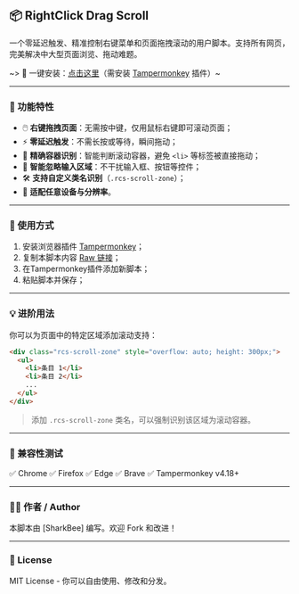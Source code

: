 ## 📦 RightClick Drag Scroll

一个零延迟触发、精准控制右键菜单和页面拖拽滚动的用户脚本。支持所有网页，完美解决中大型页面浏览、拖动难题。

~> 🚀 一键安装：[点击这里](https://www.tampermonkey.net/script_installation.php#url=https://raw.githubusercontent.com/SharkBee80/RightClick-Drag-Scroll/refs/heads/main/RightClick-Drag-Scroll.js)（需安装 [Tampermonkey](https://www.tampermonkey.net/) 插件）~

---

### 🧩 功能特性

* 🖱️ **右键拖拽页面**：无需按中键，仅用鼠标右键即可滚动页面；
* ⚡ **零延迟触发**：不需长按或等待，瞬间拖动；
* 🎯 **精确容器识别**：智能判断滚动容器，避免 `<li>` 等标签被直接拖动；
* 🧠 **智能忽略输入区域**：不干扰输入框、按钮等控件；
* 🛠️ **支持自定义类名识别**（`.rcs-scroll-zone`）；
* 📱 **适配任意设备与分辨率**。

---

### 🔧 使用方式

1. 安装浏览器插件 [Tampermonkey](https://www.tampermonkey.net/)；
2. 复制本脚本内容 [Raw 链接](https://raw.githubusercontent.com/SharkBee80/RightClick-Drag-Scroll/refs/heads/main/RightClick-Drag-Scroll.js)；
3. 在Tampermonkey插件添加新脚本；
4. 粘贴脚本并保存；

---

### 💡 进阶用法

你可以为页面中的特定区域添加滚动支持：

```html
<div class="rcs-scroll-zone" style="overflow: auto; height: 300px;">
  <ul>
    <li>条目 1</li>
    <li>条目 2</li>
    ...
  </ul>
</div>
```

> 添加 `.rcs-scroll-zone` 类名，可以强制识别该区域为滚动容器。

---

### 🧪 兼容性测试

✅ Chrome
✅ Firefox
✅ Edge
✅ Brave
✅ Tampermonkey v4.18+

---

### 🧑‍💻 作者 / Author

本脚本由 \[SharkBee] 编写。欢迎 Fork 和改进！

---

### 📜 License

MIT License - 你可以自由使用、修改和分发。
